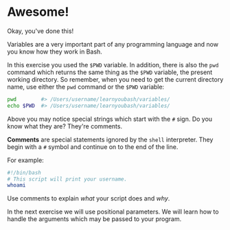 # Awesome!

Okay, you've done this!

Variables are a very important part of any programming language and now you know how they work in Bash.

In this exercise you used the `$PWD` variable. In addition, there is also the `pwd` command which returns the same thing as the `$PWD` variable, the present working directory. So remember, when you need to get the current directory name, use either the `pwd` command or the `$PWD` variable:

```bash
pwd        #> /Users/username/learnyoubash/variables/
echo $PWD  #> /Users/username/learnyoubash/variables/
```

Above you may notice special strings which start with the `#` sign. Do you know what they are? They're comments.

**Comments** are special statements ignored by the `shell` interpreter. They begin with a `#` symbol and continue on to the end of the line.

For example:

```bash
#!/bin/bash
# This script will print your username.
whoami
```

Use comments to explain _what_ your script does and _why_.

In the next exercise we will use positional parameters. We will learn how to handle the arguments which may be passed to your program.
